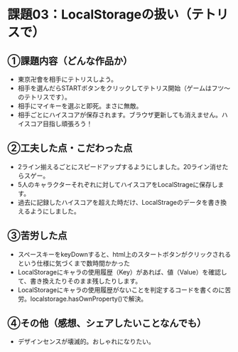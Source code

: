 # 課題03：LocalStorageの扱い（テトリスで）
## ①課題内容（どんな作品か）
- 東京卍會を相手にテトリスしよう。
- 相手を選んだらSTARTボタンをクリックしてテトリス開始（ゲームはフツ〜のテトリスです）。
- 相手にマイキーを選ぶと即死。まさに無敵。
- 相手ごとにハイスコアが保存されます。ブラウザ更新しても消えません。ハイスコア目指し頑張ろう！

## ②工夫した点・こだわった点
- 2ライン揃えるごとにスピードアップするようにしました。20ライン消せたらスゲー。
- 5人のキャラクターそれぞれに対してハイスコアをLocalStrageに保存します。
- 過去に記録したハイスコアを超えた時だけ、LocalStrageのデータを書き換えるようにしました。

## ③苦労した点
- スペースキーをkeyDownすると、html上のスタートボタンがクリックされるという仕様に気づくまで数時間かかった
- LocalStorageにキャラの使用履歴（Key）があれば、値（Value）を確認して、書き換えたりそのまま残したりします。
- LocalStorageにキャラの使用履歴がないことを判定するコードを書くのに苦労。localstorage.hasOwnProperty()で解決。

## ④その他（感想、シェアしたいことなんでも）
- デザインセンスが壊滅的。おしゃれになりたい。
